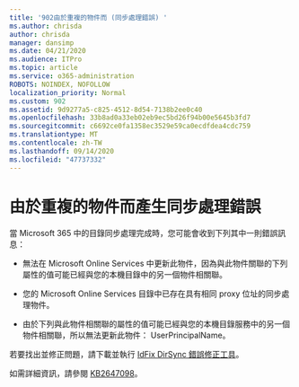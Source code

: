 ```yaml
---
title: '902由於重複的物件而 (同步處理錯誤) '
ms.author: chrisda
author: chrisda
manager: dansimp
ms.date: 04/21/2020
ms.audience: ITPro
ms.topic: article
ms.service: o365-administration
ROBOTS: NOINDEX, NOFOLLOW
localization_priority: Normal
ms.custom: 902
ms.assetid: 9d9277a5-c825-4512-8d54-7138b2ee0c40
ms.openlocfilehash: 33b8ad0a33eb02eb9ec5bd26f94b00e5645b3fd7
ms.sourcegitcommit: c6692ce0fa1358ec3529e59ca0ecdfdea4cdc759
ms.translationtype: MT
ms.contentlocale: zh-TW
ms.lasthandoff: 09/14/2020
ms.locfileid: "47737332"
---
```

# <a name="sync-errors-due-to-duplicate-objects"></a>由於重複的物件而產生同步處理錯誤

當 Microsoft 365 中的目錄同步處理完成時，您可能會收到下列其中一則錯誤訊息：

- 無法在 Microsoft Online Services 中更新此物件，因為與此物件關聯的下列屬性的值可能已經與您的本機目錄中的另一個物件相關聯。

- 您的 Microsoft Online Services 目錄中已存在具有相同 proxy 位址的同步處理物件。

- 由於下列與此物件相關聯的屬性的值可能已經與您的本機目錄服務中的另一個物件相關聯，所以無法更新此物件： UserPrincipalName。

若要找出並修正問題，請下載並執行 [IdFix DirSync 錯誤修正工具](https://www.microsoft.com/download/details.aspx?id=36832)。

如需詳細資訊，請參閱 [KB2647098](https://support.microsoft.com/help/2647098/duplicate-or-invalid-attributes-prevent-directory-synchronization-in-o)。
